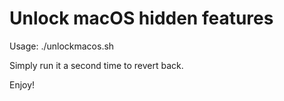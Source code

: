 # Unlock macOS hidden features

Usage:
./unlockmacos.sh


Simply run it a second time to revert back.
 

Enjoy!
